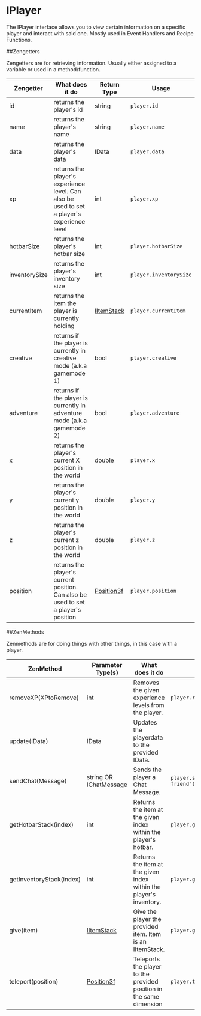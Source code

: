 # IPlayer

The IPlayer interface allows you to view certain information on a specific player and interact with said one.
Mostly used in Event Handlers and Recipe Functions.

##Zengetters

Zengetters are for retrieving information. Usually either assigned to a variable or used in a method/function.

| Zengetter     | What does it do                                                                            | Return Type                              | Usage                  |
|---------------|--------------------------------------------------------------------------------------------|------------------------------------------|------------------------|
| id            | returns the player's id                                                                    | string                                   | `player.id`            |
| name          | returns the player's name                                                                  | string                                   | `player.name`          |
| data          | returns the player's data                                                                  | IData                                    | `player.data`          |
| xp            | returns the player's experience level. Can also be used to set a player's experience level | int                                      | `player.xp`            |
| hotbarSize    | returns the player's hotbar size                                                           | int                                      | `player.hotbarSize`    |
| inventorySize | returns the player's inventory size                                                        | int                                      | `player.inventorySize` |
| currentItem   | returns the item the player is currently holding                                           | [IItemStack](/Vanilla/Items/IItemStack)  | `player.currentItem`   |
| creative      | returns if the player is currently in creative mode (a.k.a gamemode 1)                     | bool                                     | `player.creative`      |
| adventure     | returns if the player is currently in adventure mode (a.k.a gamemode 2)                    | bool                                     | `player.adventure`     |
| x             | returns the player's current X position in the world                                       | double                                   | `player.x`             |
| y             | returns the player's current y position in the world                                       | double                                   | `player.y`             |
| z             | returns the player's current z position in the world                                       | double                                   | `player.z`             |
| position      | returns the player's current position. Can also be used to set a player's position         | [Position3f](/Vanilla/Utils/Position3f)  | `player.position`      |


##ZenMethods

Zenmethods are for doing things with other things, in this case with a player.

| ZenMethod                | Parameter Type(s)                       | What does it do                                                     | Example                                  |
|-----------------------   |-----------------------------------------|-------------------------------------------------------------------- |------------------------------------------|
| removeXP(XPtoRemove)     | int                                     | Removes the given experience levels from the player.                | `player.removeXP(1)`                     |
| update(IData)            | IData                                   | Updates the playerdata to the provided IData.                       |                                          |
| sendChat(Message)        | string OR IChatMessage                  | Sends the player a Chat Message.                                    | `player.sendChat("Hello my old friend")` |
| getHotbarStack(index)    | int                                     | Returns the item at the given index within the player's hotbar.     | `player.getHotbarStack(3)`               |
| getInventoryStack(index) | int                                     | Returns the item at the given index within the player's inventory.  | `player.getInventoryStack(3)`            |
| give(item)               | [IItemStack](/Vanilla/Items/IItemStack) | Give the player the provided item. Item is an IItemStack.           | `player.give(<minecraft:gold_ingot>)`    | 
| teleport(position)       | [Position3f](/Vanilla/Utils/Position3f) | Teleports the player to the provided position in the same dimension | `player.teleport(position)`              |
